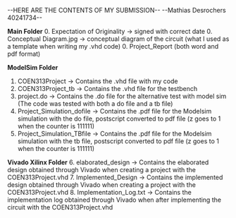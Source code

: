 --HERE ARE THE CONTENTS OF MY SUBMISSION--
--Mathias Desrochers 40241734--


**Main Folder**
0. Expectation of Originality -> signed with correct date
0. Conceptual Diagram.jpg -> conceptual diagram of the circuit (what I used as a template when writing my .vhd code)
0. Project_Report (both word and pdf format)

**ModelSim Folder**
1. COEN313Project -> Contains the .vhd file with my code
2. COEN313Project_tb -> Contains the .vhd file for the testbench
3. project.do -> Contains the .do file for the alternative test with model sim (The code was tested with both a do file and a tb file)
4. Project_Simulation_dofile -> Contains the .pdf file for the Modelsim simulation with the do file, postscript converted to pdf file (z goes to 1 when the counter is 111111) 
5. Project_Simulation_TBfile -> Contains the .pdf file for the Modelsim simulation with the tb file, postscript converted to pdf file (z goes to 1 when the counter is 111111)


**Vivado Xilinx Folder**
6. elaborated_design -> Contains the elaborated design obtained through Vivado when creating a project with the COEN313Project.vhd
7. Implemented_Design -> Contains the implemented design obtained through Vivado when creating a project with the COEN313Project.vhd
8. Implementation_Log.txt -> Contains the implementation log obtained through Vivado when after implementing the circuit with the COEN313Project.vhd